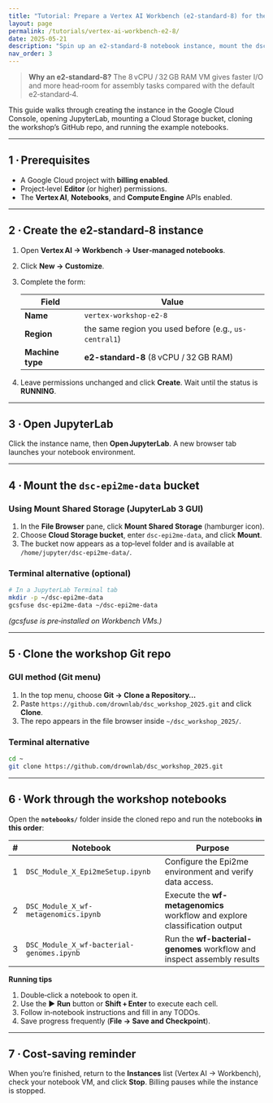 ```yaml
---
title: "Tutorial: Prepare a Vertex AI Workbench (e2‑standard‑8) for the Nanopore Workshop"
layout: page
permalink: /tutorials/vertex-ai-workbench-e2-8/
date: 2025-05-21
description: "Spin up an e2‑standard‑8 notebook instance, mount the dsc‑epi2me‑data bucket, and clone the workshop repo—Console‑only."
nav_order: 3
---
```


> **Why an e2‑standard‑8?** The 8 vCPU / 32 GB RAM VM gives faster I/O and more head‑room for assembly tasks compared with the default e2‑standard‑4.

This guide walks through creating the instance in the Google Cloud Console, opening JupyterLab, mounting a Cloud Storage bucket, cloning the workshop’s GitHub repo, and running the example notebooks.

---

## 1 · Prerequisites

- A Google Cloud project with **billing enabled**.
- Project‑level **Editor** (or higher) permissions.
- The **Vertex AI**, **Notebooks**, and **Compute Engine** APIs enabled.

---

## 2 · Create the e2‑standard‑8 instance

1. Open **Vertex AI → Workbench → User‑managed notebooks**.  
2. Click **New → Customize**.  
3. Complete the form:

   | Field            | Value                                                   |
   | ---------------- | ------------------------------------------------------- |
   | **Name**         | `vertex-workshop-e2-8`                                  |
   | **Region**       | the same region you used before (e.g., `us-central1`)   |
   | **Machine type** | **e2-standard-8** (8 vCPU / 32 GB RAM)                  |


4. Leave permissions unchanged and click **Create**. Wait until the status is **RUNNING**.

---

## 3 · Open JupyterLab

Click the instance name, then **Open JupyterLab**. A new browser tab launches your notebook environment.

---

## 4 · Mount the `dsc‑epi2me‑data` bucket

### Using **Mount Shared Storage** (JupyterLab 3 GUI)

1. In the **File Browser** pane, click **Mount Shared Storage** (hamburger icon).  
2. Choose **Cloud Storage bucket**, enter `dsc-epi2me-data`, and click **Mount**.  
3. The bucket now appears as a top‑level folder and is available at `/home/jupyter/dsc-epi2me-data/`.

### Terminal alternative (optional)

```bash
# In a JupyterLab Terminal tab
mkdir -p ~/dsc-epi2me-data
gcsfuse dsc-epi2me-data ~/dsc-epi2me-data
```

*(gcsfuse is pre‑installed on Workbench VMs.)*

---

## 5 · Clone the workshop Git repo

### GUI method (Git menu)

1. In the top menu, choose **Git → Clone a Repository…**  
2. Paste `https://github.com/drownlab/dsc_workshop_2025.git` and click **Clone**.  
3. The repo appears in the file browser inside `~/dsc_workshop_2025/`.

### Terminal alternative

```bash
cd ~
git clone https://github.com/drownlab/dsc_workshop_2025.git
```

---

## 6 · Work through the workshop notebooks

Open the **`notebooks/`** folder inside the cloned repo and run the notebooks **in this order**:

| # | Notebook                                    | Purpose                                                                    |
|---|---------------------------------------------|----------------------------------------------------------------------------|
| 1 | `DSC_Module_X_Epi2meSetup.ipynb`            | Configure the Epi2me environment and verify data access.                   |
| 2 | `DSC_Module_X_wf-metagenomics.ipynb`        | Execute the **wf-metagenomics** workflow and explore classification output |
| 3 | `DSC_Module_X_wf-bacterial-genomes.ipynb`   | Run the **wf-bacterial-genomes** workflow and inspect assembly results     |

**Running tips**

1. Double‑click a notebook to open it.  
2. Use the ▶ **Run** button or **Shift + Enter** to execute each cell.  
3. Follow in‑notebook instructions and fill in any TODOs.  
4. Save progress frequently (**File → Save and Checkpoint**).

---

## 7 · Cost‑saving reminder

When you’re finished, return to the **Instances** list (Vertex AI → Workbench), check your notebook VM, and click **Stop**. Billing pauses while the instance is stopped.
